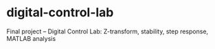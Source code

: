 # digital-control-lab
Final project – Digital Control Lab: Z-transform, stability, step response, MATLAB analysis
